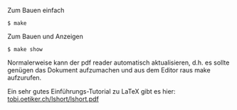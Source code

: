 Zum Bauen einfach 

	$ make

Zum Bauen und Anzeigen

	$ make show

Normalerweise kann der pdf reader automatisch aktualisieren, d.h. es sollte
genügen das Dokument aufzumachen und aus dem Editor raus make aufzurufen.

Ein sehr gutes Einführungs-Tutorial zu LaTeX gibt es hier: [tobi.oetiker.ch/lshort/lshort.pdf]()

